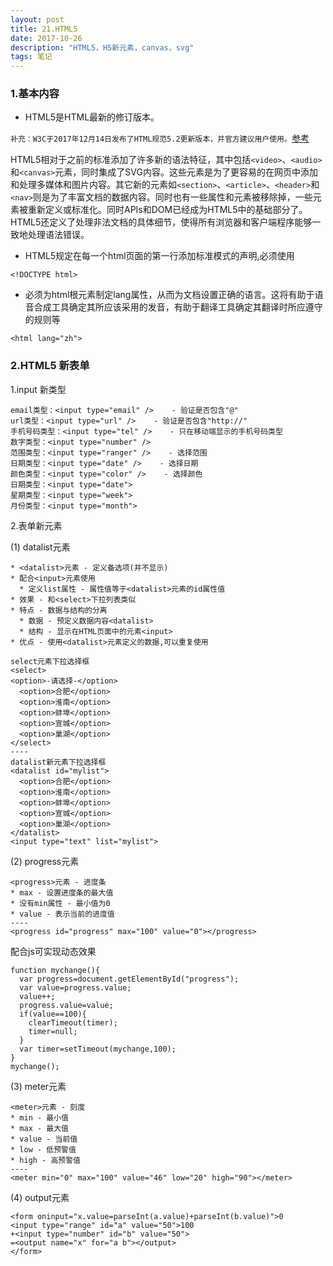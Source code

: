```yaml
---
layout: post
title: 21.HTML5
date: 2017-10-26
description: "HTML5，H5新元素，canvas，svg"
tags: 笔记   
---
```


### 1.基本内容
- HTML5是HTML最新的修订版本。

`补充：W3C于2017年12月14日发布了HTML规范5.2更新版本，并官方建议用户使用。`[参考](https://www.w3.org/TR/2017/REC-html52-20171214/)

HTML5相对于之前的标准添加了许多新的语法特征，其中包括`<video>`、`<audio>`和`<canvas>`元素，同时集成了SVG内容。这些元素是为了更容易的在网页中添加和处理多媒体和图片内容。其它新的元素如`<section>`、`<article>`、`<header>`和`<nav>`则是为了丰富文档的数据内容。同时也有一些属性和元素被移除掉，一些元素被重新定义或标准化。同时APIs和DOM已经成为HTML5中的基础部分了。HTML5还定义了处理非法文档的具体细节，使得所有浏览器和客户端程序能够一致地处理语法错误。

- HTML5规定在每一个html页面的第一行添加标准模式的声明,必须使用
```
<!DOCTYPE html>
```

- 必须为html根元素制定lang属性，从而为文档设置正确的语言。这将有助于语音合成工具确定其所应该采用的发音，有助于翻译工具确定其翻译时所应遵守的规则等
```
<html lang="zh">
```

### 2.HTML5 新表单

1.input 新类型
```
email类型：<input type="email" />    - 验证是否包含"@"
url类型：<input type="url" />    - 验证是否包含"http://"
手机号码类型：<input type="tel" />    - 只在移动端显示的手机号码类型
数字类型：<input type="number" />    
范围类型：<input type="ranger" />    - 选择范围
日期类型：<input type="date" />    - 选择日期
颜色类型：<input type="color" />    - 选择颜色
日期类型：<input type="date">
星期类型：<input type="week">
月份类型：<input type="month">
```

2.表单新元素

(1) datalist元素

```
* <datalist>元素 - 定义备选项(并不显示)
* 配合<input>元素使用
  * 定义list属性 - 属性值等于<datalist>元素的id属性值
* 效果 - 和<select>下拉列表类似
* 特点 - 数据与结构的分离
  * 数据 - 预定义数据内容<datalist>
  * 结构 - 显示在HTML页面中的元素<input>
* 优点 - 使用<datalist>元素定义的数据,可以重复使用

select元素下拉选择框
<select>
<option>-请选择-</option>
  <option>合肥</option>
  <option>淮南</option>
  <option>蚌埠</option>
  <option>宣城</option>
  <option>巢湖</option>
</select>
----
datalist新元素下拉选择框
<datalist id="mylist">
  <option>合肥</option>
  <option>淮南</option>
  <option>蚌埠</option>
  <option>宣城</option>
  <option>巢湖</option>
</datalist>
<input type="text" list="mylist">
```

(2) progress元素
```
<progress>元素 - 进度条
* max - 设置进度条的最大值
* 没有min属性 - 最小值为0
* value - 表示当前的进度值
----
<progress id="progress" max="100" value="0"></progress>
```
配合js可实现动态效果
```
function mychange(){
  var progress=document.getElementById("progress");
  var value=progress.value;
  value++;
  progress.value=value;
  if(value==100){
    clearTimeout(timer);
    timer=null;
  }
  var timer=setTimeout(mychange,100);
}
mychange();
```

(3) meter元素
```
<meter>元素 - 刻度
* min - 最小值
* max - 最大值
* value - 当前值
* low - 低预警值
* high - 高预警值
----
<meter min="0" max="100" value="46" low="20" high="90"></meter>
```

(4) output元素
```
<form oninput="x.value=parseInt(a.value)+parseInt(b.value)">0
<input type="range" id="a" value="50">100
+<input type="number" id="b" value="50">
=<output name="x" for="a b"></output>
</form>
```
